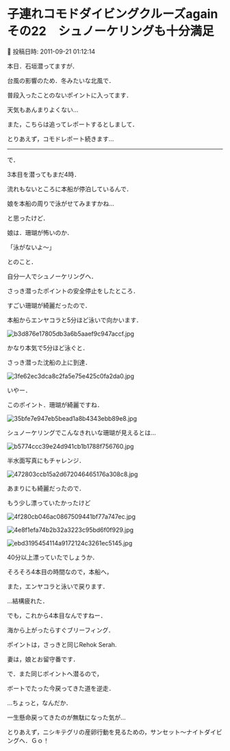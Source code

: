 # 子連れコモドダイビングクルーズagain　その22　シュノーケリングも十分満足

📅 投稿日時: 2011-09-21 01:12:14

本日．石垣潜ってますが．


台風の影響のため．冬みたいな北風で．


普段入ったことのないポイントに入ってます．


天気もあんまりよくない…





また，こちらは追ってレポートするとしまして．


とりあえず，コモドレポート続きます…


---------





で．


3本目を潜ってもまだ4時．





流れもないところに本船が停泊しているんで．


娘を本船の周りで泳がせてみますかね…


と思ったけど．


娘は．珊瑚が怖いのか．


「泳がないよ～」


とのこと．





自分一人でシュノーケリングへ．


さっき潜ったポイントの安全停止をしたところ．


すごい珊瑚が綺麗だったので．


本船からエンヤコラと5分ほど泳いで向かいます．




![b3d876e17805db3a6b5aaef9c947accf.jpg](images/b3d876e17805db3a6b5aaef9c947accf.jpg)







かなり本気で5分ほど泳ぐと．


さっき潜った沈船の上に到達．




![3fe62ec3dca8c2fa5e75e425c0fa2da0.jpg](images/3fe62ec3dca8c2fa5e75e425c0fa2da0.jpg)







いやー．


このポイント．珊瑚が綺麗ですね．




![35bfe7e947eb5bead1a8b4343ebb89e8.jpg](images/35bfe7e947eb5bead1a8b4343ebb89e8.jpg)




シュノーケリングでこんなきれいな珊瑚が見えるとは…




![b5774ccc39e24d941cb1b1788f756760.jpg](images/b5774ccc39e24d941cb1b1788f756760.jpg)







半水面写真にもチャレンジ．




![472803ccb15a2d672046465176a308c8.jpg](images/472803ccb15a2d672046465176a308c8.jpg)







あまりにも綺麗だったので．


もう少し漂っていたかったけど




![4f280cb046ac0867509441bf77a747ec.jpg](images/4f280cb046ac0867509441bf77a747ec.jpg)






![4e8f1efa74b2b32a3223c95bd6f0f929.jpg](images/4e8f1efa74b2b32a3223c95bd6f0f929.jpg)






![ebd3195454114a9172124c3261ec5145.jpg](images/ebd3195454114a9172124c3261ec5145.jpg)







40分以上漂っていたでしょうか．


そろそろ4本目の時間なので，本船へ，


また，エンヤコラと泳いで戻ります．





…結構疲れた．





でも，これから4本目なんですねー．


海から上がったらすぐブリーフィング．


ポイントは，さっきと同じRehok Serah.


妻は，娘とお留守番です．





で．また同じポイントへ潜るので，


ボートでたった今戻ってきた道を逆走．


…ちょっと，なんだか．


一生懸命戻ってきたのが無駄になった気が…





とりあえず，ニシキテグリの産卵行動を見るための，サンセット～ナイトダイビングへ．Ｇｏ！
